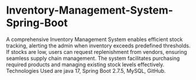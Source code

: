 # Inventory-Management-System-Spring-Boot
A comprehensive Inventory Management System enables efficient stock tracking, alerting the admin when inventory exceeds predefined thresholds. If stocks are low, users can request replenishment from vendors, ensuring seamless supply chain management. The system facilitates purchasing required products and managing existing stock levels effectively. Technologies Used are java 17, Spring Boot 2.7.5, MySQL, GitHub.
